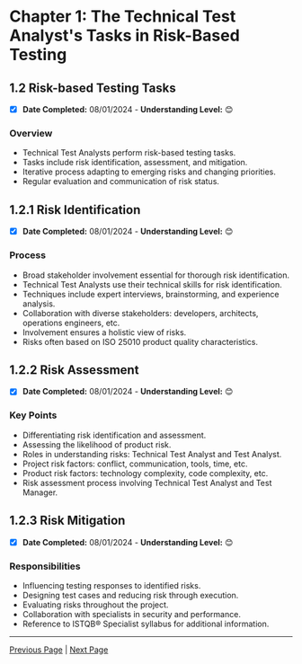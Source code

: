 # Chapter 1: The Technical Test Analyst's Tasks in Risk-Based Testing

## 1.2 Risk-based Testing Tasks

- [x] **Date Completed:** 08/01/2024 - **Understanding Level:** 😊

### Overview

- Technical Test Analysts perform risk-based testing tasks.
- Tasks include risk identification, assessment, and mitigation.
- Iterative process adapting to emerging risks and changing priorities.
- Regular evaluation and communication of risk status.

## 1.2.1 Risk Identification

- [x] **Date Completed:** 08/01/2024 - **Understanding Level:** 😊

### Process

- Broad stakeholder involvement essential for thorough risk identification.
- Technical Test Analysts use their technical skills for risk identification.
- Techniques include expert interviews, brainstorming, and experience analysis.
- Collaboration with diverse stakeholders: developers, architects, operations engineers, etc.
- Involvement ensures a holistic view of risks.
- Risks often based on ISO 25010 product quality characteristics.

## 1.2.2 Risk Assessment

- [x] **Date Completed:** 08/01/2024 - **Understanding Level:** 😊

### Key Points

- Differentiating risk identification and assessment.
- Assessing the likelihood of product risk.
- Roles in understanding risks: Technical Test Analyst and Test Analyst.
- Project risk factors: conflict, communication, tools, time, etc.
- Product risk factors: technology complexity, code complexity, etc.
- Risk assessment process involving Technical Test Analyst and Test Manager.

## 1.2.3 Risk Mitigation

- [x] **Date Completed:** 08/01/2024 - **Understanding Level:** 😊

### Responsibilities

- Influencing testing responses to identified risks.
- Designing test cases and reducing risk through execution.
- Evaluating risks throughout the project.
- Collaboration with specialists in security and performance.
- Reference to ISTQB® Specialist syllabus for additional information.

---

[Previous Page](1.1-introduction.md) | [Next Page](../2-white-box-test-techniques/2.1-introduction.md)
